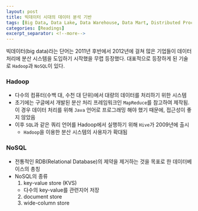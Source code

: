 ```yaml
---
layout: post
title: 빅데이터 시대의 데이터 분석 기반
tags: [Big Data, Data Lake, Data Warehouse, Data Mart, Distributed Processing]
categories: [Readings]
excerpt_separator: <!--more-->
---
```

빅데이터(big data)라는 단어는 2011년 후반에서 2012년에 걸쳐 많은 기업들이 데이터 처리에 분산 시스템을 도입하기 시작했을 무렵 등장했다. 대표적으로 등장하게 된 기술로 `Hadoop`과 `NoSQL`이 있다.<!--more-->

### Hadoop
- 다수의 컴퓨터(수백 대, 수천 대 단위)에서 대량의 데이터를 처리하기 위한 시스템
- 초기에는 구글에서 개발된 분산 처리 프레임워크인 `MapReduce`를 참고하여 제작됨. 이 경우 데이터 처리를 위해 `Java` 언어로 프로그래밍 해야 했기 때문에, 접근성이 좋지 않았음
- 이후 `SQL`과 같은 쿼리 언어를 Hadoop에서 실행하기 위해 `Hive`가 2009년에 출시
  - `Hadoop`을 이용한 분산 시스템의 사용자가 확대됨

### NoSQL
- 전통적인 RDB(Relational Database)의 제약을 제거하는 것을 목표로 한 데이터베이스의 총칭
- NoSQL의 종류
  1. key-value store (KVS)
    - 다수의 key-value를 관련지어 저장
  2. document store
  3. wide-column store
